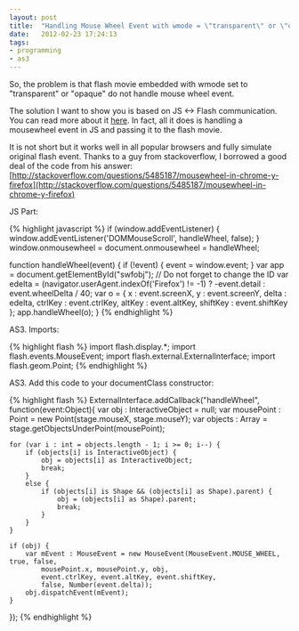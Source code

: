 ```yaml
---
layout: post
title:  "Handling Mouse Wheel Event with wmode = \"transparent\" or \"opaque\"!"
date:   2012-02-23 17:24:13
tags: 
- programming
- as3
---
```


So, the problem is that flash movie embedded with wmode set to "transparent" or "opaque" do not handle mouse wheel event.

The solution I want to show you is based on JS <-> Flash communication. You can read more about it [here](http://help.adobe.com/en_US/FlashPlatform/reference/actionscript/3/flash/external/ExternalInterface.html). In fact, all it does is handling a mousewheel event in JS and passing it to the flash movie.

It is not short but it works well in all popular browsers and fully simulate original flash event.
Thanks to a guy from stackoverflow, I borrowed a good deal of the code from his answer: [http://stackoverflow.com/questions/5485187/mousewheel-in-chrome-y-firefox](http://stackoverflow.com/questions/5485187/mousewheel-in-chrome-y-firefox)


JS Part:

{% highlight javascript %}
if (window.addEventListener) {
    window.addEventListener('DOMMouseScroll', handleWheel,
            false);
}
window.onmousewheel = document.onmousewheel = handleWheel;

function handleWheel(event) {
    if (!event) {
        event = window.event;
    }
    var app = document.getElementById("swfobj"); // Do not forget to change the ID
    var edelta = (navigator.userAgent.indexOf('Firefox') != -1) ? -event.detail
            : event.wheelDelta / 40;
    var o = {
        x : event.screenX,
        y : event.screenY,
        delta : edelta,
        ctrlKey : event.ctrlKey,
        altKey : event.altKey,
        shiftKey : event.shiftKey
    };
    app.handleWheel(o);
}
{% endhighlight %}


AS3. Imports:

{% highlight flash %}
import flash.display.*;
import flash.events.MouseEvent;
import flash.external.ExternalInterface;
import flash.geom.Point;
{% endhighlight %}

AS3. Add this code to your documentClass constructor:

{% highlight flash %}
ExternalInterface.addCallback("handleWheel", function(event:Object){
    var obj : InteractiveObject = null;
    var mousePoint : Point = new Point(stage.mouseX, stage.mouseY);
    var objects : Array = stage.getObjectsUnderPoint(mousePoint);

    for (var i : int = objects.length - 1; i >= 0; i--) {
        if (objects[i] is InteractiveObject) {
            obj = objects[i] as InteractiveObject;
            break;
        }
        else {
            if (objects[i] is Shape && (objects[i] as Shape).parent) {
                obj = (objects[i] as Shape).parent;
                break;
            }
        }
    }

    if (obj) {
        var mEvent : MouseEvent = new MouseEvent(MouseEvent.MOUSE_WHEEL, true, false,
            mousePoint.x, mousePoint.y, obj,
            event.ctrlKey, event.altKey, event.shiftKey,
            false, Number(event.delta));
        obj.dispatchEvent(mEvent);
    }
});
{% endhighlight %}
